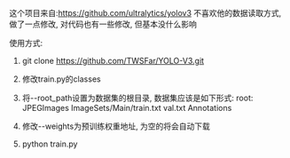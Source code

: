 这个项目来自:https://github.com/ultralytics/yolov3
不喜欢他的数据读取方式, 做了一点修改, 对代码也有一些修改, 但基本没什么影响

使用方式:
1. git clone https://github.com/TWSFar/YOLO-V3.git

2. 修改train.py的classes

3. 将--root_path设置为数据集的根目录, 数据集应该是如下形式:
    root:
        JPEGImages
        ImageSets/Main/train.txt val.txt
        Annotations

4. 修改--weights为预训练权重地址, 为空的将会自动下载

5. python train.py


